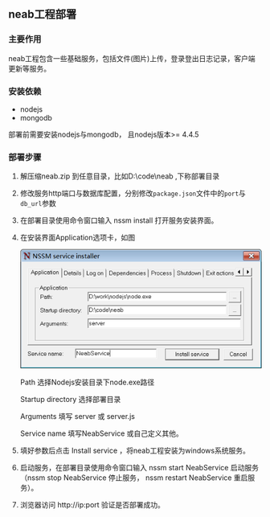 ## neab工程部署

### 主要作用

neab工程包含一些基础服务，包括文件(图片)上传，登录登出日志记录，客户端更新等服务。

### 安装依赖

* nodejs
* mongodb

部署前需要安装nodejs与mongodb， 且nodejs版本>= 4.4.5

### 部署步骤

1. 解压缩neab.zip 到任意目录，比如D:\code\neab ,下称部署目录

2. 修改服务http端口与数据库配置，分别修改`package.json`文件中的`port`与`db_url`参数

3. 在部署目录使用命令窗口输入 nssm install 打开服务安装界面。

4. 在安装界面Application选项卡，如图

   ![](https://github.com/geeyip/techMD/blob/master/pic/p10.png)

   Path 选择Nodejs安装目录下node.exe路径

   Startup directory 选择部署目录

   Arguments 填写 server 或 server.js

   Service name 填写NeabService 或自己定义其他。

5. 填好参数后点击 Install service ，将neab工程安装为windows系统服务。

6. 启动服务，在部署目录使用命令窗口输入 nssm start NeabService 启动服务（nssm stop NeabService 停止服务， nssm restart NeabService 重启服务）。

7. 浏览器访问 http://ip:port 验证是否部署成功。

   ​





